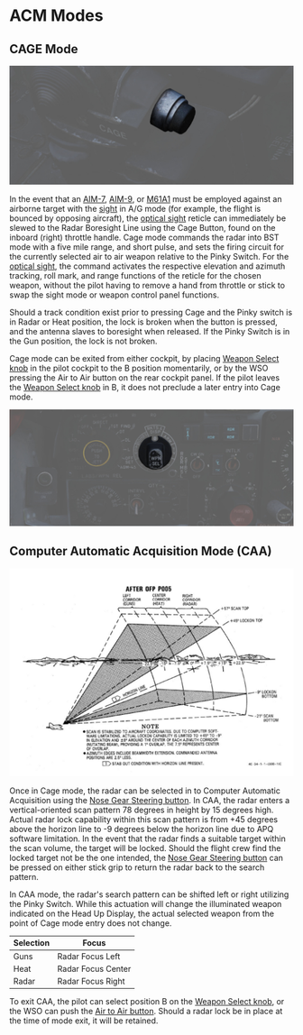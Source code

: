 # ACM Modes

## CAGE Mode

![pilot_cage_button](../../img/pilot_cage_button.jpg)

In the event that
an [AIM-7](../../stores/air_to_air/aim_7.md), [AIM-9](../../stores/air_to_air/aim_9.md),
or [M61A1](../../stores/guns.md) must be employed
against an airborne target with
the [sight](../../cockpit/pilot/dcsg_controls.md#sight-mode-knob)
in A/G mode (for example, the flight is bounced by
opposing aircraft),
the [optical sight](../../cockpit/pilot/dcsg_controls.md#sight-mode-knob)
reticle can immediately be slewed to the
Radar Boresight Line using the Cage Button, found on the inboard (right)
throttle handle. Cage mode commands the radar into BST mode with a five mile
range, and short pulse, and sets the firing circuit for the currently selected
air to air weapon relative to the Pinky Switch. For
the [optical sight](../../cockpit/pilot/dcsg_controls.md#sight-mode-knob),
the command activates the respective elevation and azimuth tracking, roll mark, and
range functions of the reticle for the chosen weapon, without the pilot having
to remove a hand from throttle or stick to swap the sight mode or weapon control
panel functions.

Should a track condition exist prior to pressing Cage and the Pinky switch is in
Radar or Heat position, the lock is broken when the button is pressed, and the
antenna slaves to boresight when released. If the Pinky Switch is in the Gun
position, the lock is not broken.

Cage mode can be exited from either cockpit, by
placing [Weapon Select knob](../../cockpit/pilot/weapon_management.md#weapon-selector-knob)
in the pilot cockpit to the B position momentarily, or by the WSO pressing the Air
to Air button on the rear cockpit panel. If the pilot leaves
the [Weapon Select knob](../../cockpit/pilot/weapon_management.md#weapon-selector-knob)
in B, it does not preclude a later entry into Cage mode.

![pilot_weapon_selector_knob](../../img/pilot_weapon_selector_knob.jpg)

## Computer Automatic Acquisition Mode (CAA)

![CAA](../../img/CAA.jpg)

Once in Cage mode, the radar can be selected in to Computer Automatic
Acquisition using
the [Nose Gear Steering button](../../systems/flight_controls/gear_ground_handling.md#nose-gear-steering).
In CAA, the radar enters a
vertical-oriented scan pattern 78 degrees in height by 15 degrees high. Actual
radar lock capability within this scan pattern is from +45 degrees above the
horizon line to -9 degrees below the horizon line due to APQ software
limitation. In the event that the radar finds a suitable target within the scan
volume, the target will be locked. Should the flight crew find the locked target
not be the one intended,
the [Nose Gear Steering button](../../systems/flight_controls/gear_ground_handling.md#nose-gear-steering)
can be pressed on either
stick grip to return the radar back to the search pattern.

In CAA mode, the radar's search pattern can be shifted left or right utilizing
the Pinky Switch. While this actuation will change the illuminated weapon
indicated on the Head Up Display, the actual selected weapon from the point of
Cage mode entry does not change.

| Selection | Focus              |
|-----------|--------------------|
| Guns      | Radar Focus Left   |
| Heat      | Radar Focus Center |
| Radar     | Radar Focus Right  |

To exit CAA, the pilot can select position B on
the [Weapon Select knob](../../cockpit/pilot/weapon_management.md#weapon-selector-knob),
or the WSO can push
the [Air to Air button](../../cockpit/wso/left_sub_panel.md#air-to-air-light).
Should a radar lock be in place at the time
of mode exit, it will be retained.
